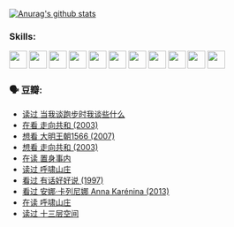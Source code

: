 
[![Anurag's github stats](https://github-readme-stats.vercel.app/api?username=w940853815)](https://github.com/anuraghazra/github-readme-stats)

### Skills:

<code><img height="32" src="https://cdn.jsdelivr.net/npm/simple-icons@v5/icons/python.svg"></code>
<code><img height="32" src="https://cdn.jsdelivr.net/npm/simple-icons@v5/icons/javascript.svg"></code>
<code><img height="32" src="https://cdn.jsdelivr.net/npm/simple-icons@v5/icons/django.svg"></code>
<code><img height="32" src="https://cdn.jsdelivr.net/npm/simple-icons@v5/icons/flask.svg"></code>
<code><img height="32" src="https://cdn.jsdelivr.net/npm/simple-icons@v5/icons/vuetify.svg"></code>
<code><img height="32" src="https://cdn.jsdelivr.net/npm/simple-icons@v5/icons/git.svg"></code>
<code><img height="32" src="https://cdn.jsdelivr.net/npm/simple-icons@v5/icons/docker.svg"></code>
<code><img height="32" src="https://cdn.jsdelivr.net/npm/simple-icons@v5/icons/postgresql.svg"></code>
<code><img height="32" src="https://cdn.jsdelivr.net/npm/simple-icons@v5/icons/elasticsearch.svg"></code>
<code><img height="32" src="https://cdn.jsdelivr.net/npm/simple-icons@v5/icons/macos.svg"></code>
<code><img height="32" src="https://cdn.jsdelivr.net/npm/simple-icons@v5/icons/linux.svg"></code>

### 🗣 豆瓣:

<!-- DOUBAN-ACTIVITIES:START -->
- [读过 当我谈跑步时我谈些什么](https://www.douban.com/people/136069238/status/3715422296/?_i=41868557)
- [在看 走向共和‎ (2003)](https://www.douban.com/people/136069238/status/3711470443/?_i=41868557)
- [想看 大明王朝1566‎ (2007)](https://www.douban.com/people/136069238/status/3710980213/?_i=41868557)
- [想看 走向共和‎ (2003)](https://www.douban.com/people/136069238/status/3710980002/?_i=41868557)
- [在读 置身事内](https://www.douban.com/people/136069238/status/3710472151/?_i=41868557)
- [读过 呼啸山庄](https://www.douban.com/people/136069238/status/3710470617/?_i=41868557)
- [看过 有话好好说‎ (1997)](https://www.douban.com/people/136069238/status/3709833172/?_i=41868557)
- [看过 安娜·卡列尼娜 Anna Karénina‎ (2013)](https://www.douban.com/people/136069238/status/3708942010/?_i=41868557)
- [在读 呼啸山庄](https://www.douban.com/people/136069238/status/3701626992/?_i=41868557)
- [读过 十三层空间](https://www.douban.com/people/136069238/status/3700755247/?_i=41868557)
<!-- DOUBAN-ACTIVITIES:END -->
<!--
**w940853815/w940853815** is a ✨ _special_ ✨ repository because its `README.md` (this file) appears on your GitHub profile.

Here are some ideas to get you started:

- 🔭 I’m currently working on ...
- 🌱 I’m currently learning ...
- 👯 I’m looking to collaborate on ...
- 🤔 I’m looking for help with ...
- 💬 Ask me about ...
- 📫 How to reach me: ...
- 😄 Pronouns: ...
- ⚡ Fun fact: ...
-->
